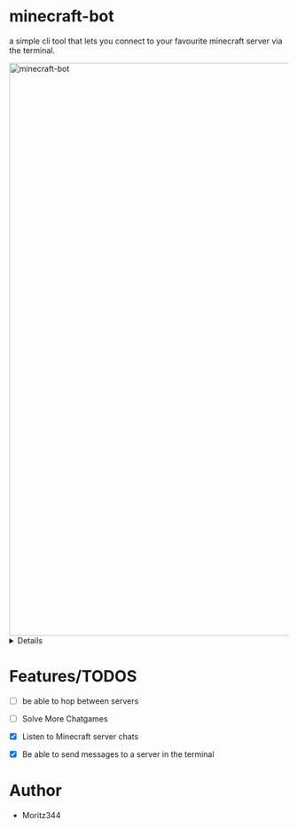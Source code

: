 # minecraft-bot
a simple cli tool that lets you connect to your favourite minecraft server via the terminal.

<img width="1905" height="1033" alt="minecraft-bot" src="https://github.com/user-attachments/assets/1eb8cb00-a973-481b-ae64-68dcfb421187" />


<details>
  
<img width="1911" height="1031" alt="bot_2" src="https://github.com/user-attachments/assets/268625ec-fa12-4adf-8ec0-8c0f992e07b3" />

</details>


# Features/TODOS
- [ ] be able to hop between servers 
- [ ] Solve More Chatgames
- [x] Listen to Minecraft server chats
- [x] Be able to send messages to a server in the terminal


# Author
- Moritz344
